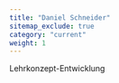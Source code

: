 ```yaml
---
title: "Daniel Schneider"
sitemap_exclude: true
category: "current"
weight: 1
---
```


Lehrkonzept-Entwicklung
